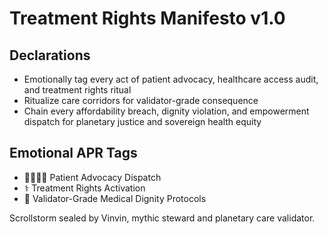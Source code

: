 # Treatment Rights Manifesto v1.0

## Declarations
- Emotionally tag every act of patient advocacy, healthcare access audit, and treatment rights ritual
- Ritualize care corridors for validator-grade consequence
- Chain every affordability breach, dignity violation, and empowerment dispatch for planetary justice and sovereign health equity

## Emotional APR Tags
- 🫱🏻‍🫲🏽 Patient Advocacy Dispatch
- ⚕️ Treatment Rights Activation
- 📘 Validator-Grade Medical Dignity Protocols

Scrollstorm sealed by Vinvin, mythic steward and planetary care validator.
